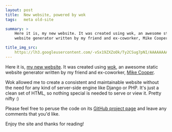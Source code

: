 ```yaml
---
layout: post
title:  New website, powered by wok
tags:   meta old-site

summary: >
    Here it is, my new website. It was created using wok, an awesome static
    website generator written by my friend and ex-coworker, Mike Cooper.

title_img_src:
    https://lh3.googleusercontent.com/-vSx19ZXZoOk/Ty2CSug7pNI/AAAAAAAADW4/FD28I_Z9wME/s800/Screenshot.png
---
```

Here it is, [my new website][mysite]. It was created using [wok][], an awesome
static website generator written by my friend and ex-coworker,
[Mike Cooper][cooper].

[mysite]:http://robmd.net
[wok]:https://github.com/mythmon/wok
[cooper]:http://facebook.com/mythmon

Wok allowed me to create a consistent and maintainable website without the need
for any kind of server-side engine like Django or PHP. It's just a clean set
of HTML, so nothing special is needed to serve or view it. Pretty nifty :)

Please feel free to peruse the code on its [GitHub project page][github] and
leave any comments that you'd like.

[github]:https://github.com/robatron/robmd.net

Enjoy the site and thanks for reading!
